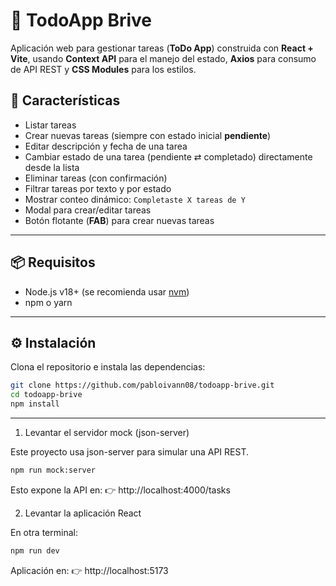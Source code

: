 # 📝 TodoApp Brive

Aplicación web para gestionar tareas (**ToDo App**) construida con **React + Vite**, usando **Context API** para el manejo del estado, **Axios** para consumo de API REST y **CSS Modules** para los estilos.

## 🚀 Características

- Listar tareas
- Crear nuevas tareas (siempre con estado inicial **pendiente**)
- Editar descripción y fecha de una tarea
- Cambiar estado de una tarea (pendiente ⇄ completado) directamente desde la lista
- Eliminar tareas (con confirmación)
- Filtrar tareas por texto y por estado
- Mostrar conteo dinámico: `Completaste X tareas de Y`
- Modal para crear/editar tareas
- Botón flotante (**FAB**) para crear nuevas tareas

---

## 📦 Requisitos

- Node.js v18+ (se recomienda usar [nvm](https://github.com/nvm-sh/nvm))
- npm o yarn

---

## ⚙️ Instalación

Clona el repositorio e instala las dependencias:

```bash
git clone https://github.com/pabloivann08/todoapp-brive.git
cd todoapp-brive
npm install
```

---

1. Levantar el servidor mock (json-server)

Este proyecto usa json-server para simular una API REST.

```bash
npm run mock:server
```

Esto expone la API en:
👉 http://localhost:4000/tasks

2. Levantar la aplicación React

En otra terminal:

```bash
npm run dev
```

Aplicación en:
👉 http://localhost:5173
